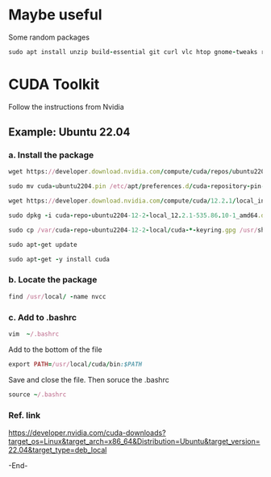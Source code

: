 # Maybe useful
Some random packages
```ruby
sudo apt install unzip build-essential git curl vlc htop gnome-tweaks rar unrar
```
# CUDA Toolkit
Follow the instructions from Nvidia
## Example: Ubuntu 22.04
### a. Install the package
```ruby
wget https://developer.download.nvidia.com/compute/cuda/repos/ubuntu2204/x86_64/cuda-ubuntu2204.pin

sudo mv cuda-ubuntu2204.pin /etc/apt/preferences.d/cuda-repository-pin-600

wget https://developer.download.nvidia.com/compute/cuda/12.2.1/local_installers/cuda-repo-ubuntu2204-12-2-local_12.2.1-535.86.10-1_amd64.deb

sudo dpkg -i cuda-repo-ubuntu2204-12-2-local_12.2.1-535.86.10-1_amd64.deb

sudo cp /var/cuda-repo-ubuntu2204-12-2-local/cuda-*-keyring.gpg /usr/share/keyrings/

sudo apt-get update

sudo apt-get -y install cuda
``` 

### b. Locate the package
```ruby
find /usr/local/ -name nvcc
```

### c. Add to .bashrc
```ruby
vim  ~/.bashrc
```
Add to the bottom of the file
```ruby
export PATH=/usr/local/cuda/bin:$PATH
```
Save and close the file. Then soruce the .bashrc
```ruby
source ~/.bashrc
```
### Ref. link
https://developer.nvidia.com/cuda-downloads?target_os=Linux&target_arch=x86_64&Distribution=Ubuntu&target_version=22.04&target_type=deb_local

-End-
